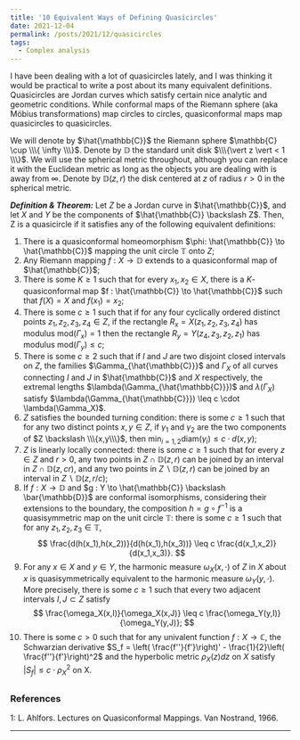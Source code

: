 ```yaml
---
title: '10 Equivalent Ways of Defining Quasicircles'
date: 2021-12-04
permalink: /posts/2021/12/quasicircles
tags:
  - Complex analysis
---
```


I have been dealing with a lot of quasicircles lately, and I was thinking it would be practical to write a post about its many equivalent definitions. Quasicircles are Jordan curves which satisfy certain nice analytic and geometric conditions. While conformal maps of the Riemann sphere (aka Möbius transformations) map circles to circles, quasiconformal maps map quasicircles to quasicircles.

We will denote by $\hat{\mathbb{C}}$ the Riemann sphere $\mathbb{C} \cup \\\{ \infty \\\}$. Denote by $\mathbb{D}$ the standard unit disk $\\\{\vert z \vert < 1 \\\}$. We will use the spherical metric throughout, although you can replace it with the Euclidean metric as long as the objects you are dealing with is away from $\infty$. Denote by $\mathbb{D}(z,r)$ the disk centered at $z$ of radius $r>0$ in the spherical metric.

**_Definition & Theorem:_** Let $Z$ be a Jordan curve in $\hat{\mathbb{C}}$, and let $X$ and $Y$ be the components of $\hat{\mathbb{C}} \backslash Z$. Then, Z is a quasicircle if it satisfies any of the following equivalent definitions:
1. There is a quasiconformal homeomorphism $\phi: \hat{\mathbb{C}} \to \hat{\mathbb{C}}$ mapping the unit circle $\mathbb{T}$ onto $Z$;
2. Any Riemann mapping $f: X \to \mathbb{D}$ extends to a quasiconformal map of $\hat{\mathbb{C}}$;
3. There is some $K\geq 1$ such that for every $x_1, x_2 \in X$, there is a $K$-quasiconformal map $f : \hat{\mathbb{C}} \to \hat{\mathbb{C}}$ such that $f(X)=X$ and $f(x_1)=x_2$;
4. There is some $c\geq 1$ such that if for any four cyclically ordered distinct points $z_1, z_2, z_3, z_4 \in Z$, if the rectangle $R_x = X(z_1,z_2,z_3,z_4)$ has modulus $\text{mod}(\Gamma_x) = 1$ then the rectangle $R_y = Y(z_4,z_3,z_2,z_1)$ has modulus $\text{mod}(\Gamma_y) \leq c$;
5. There is some $c\geq 2$ such that if $I$ and $J$ are two disjoint closed intervals on $Z$, the families $\Gamma_{\hat{\mathbb{C}}}$ and $\Gamma_{X}$ of all curves connecting $I$ and $J$ in $\hat{\mathbb{C}}$ and $X$ respectively, the extremal lengths $\lambda(\Gamma_{\hat{\mathbb{C}}})$ and $\lambda(\Gamma_X)$ satisfy $\lambda(\Gamma_{\hat{\mathbb{C}}}) \leq c \cdot \lambda(\Gamma_X)$.
6. $Z$ satisfies the bounded turning condition: there is some $c \geq 1$ such that for any two distinct points $x,y \in Z$, if $\gamma_1$ and $\gamma_2$ are the two components of $Z \backslash \\\{x,y\\\}$, then $\min_{i=1,2} \text{diam}(\gamma_i) \leq c \cdot d(x,y)$;
7. $Z$ is linearly locally connected: there is some $c \geq 1$ such that for every $z \in Z$ and $r>0$, any two points in $Z \cap \mathbb{D}(z,r)$ can be joined by an interval in $Z \cap \mathbb{D}(z,cr)$, and any two points in $Z \backslash \mathbb{D}(z,r)$ can be joined by an interval in $Z \backslash \mathbb{D}(z,r/c)$;
8. If $f : X \to \mathbb{D}$ and $g : Y \to \hat{\mathbb{C}} \backslash \bar{\mathbb{D}}$ are conformal isomorphisms, considering their extensions to the boundary, the composition $h = g \circ f^{-1}$ is a quasisymmetric map on the unit circle $\mathbb{T}$: there is some $c\geq 1$ such that for any $z_1,z_2,z_3 \in \mathbb{T}$,
$$
\frac{d(h(x_1),h(x_2))}{d(h(x_1),h(x_3))} \leq c \frac{d(x_1,x_2)}{d(x_1,x_3)}.
$$
9. For any $x \in X$ and $y \in Y$, the harmonic measure $\omega_X(x, \cdot)$ of $Z$ in $X$ about $x$ is quasisymmetrically equivalent to the harmonic measure $\omega_Y(y, \cdot)$. More precisely, there is some $c\geq 1$ such that every two adjacent intervals $I, J \subset Z$ satisfy
$$
\frac{\omega_X(x,I)}{\omega_X(x,J)} \leq c \frac{\omega_Y(y,I)}{\omega_Y(y,J)};
$$
10. There is some $c>0$ such that for any univalent function $f: X \to \mathbb{C}$, the Schwarzian derivative $S_f = \left( \frac{f''}{f'}\right)' - \frac{1}{2}\left( \frac{f''}{f'}\right)^2$ and the hyperbolic metric $\rho_X(z) dz$ on $X$ satisfy $\vert S_f \vert \leq c \cdot \rho_X^2$ on X.

##

### References

<a name="fn1">1</a>: L. Ahlfors. Lectures on Quasiconformal Mappings. Van Nostrand, 1966.  

------
